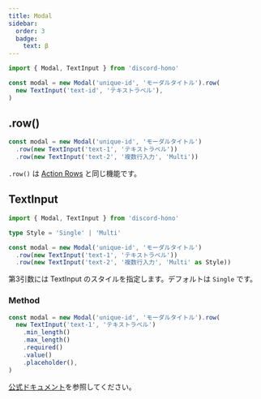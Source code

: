 ```yaml
---
title: Modal
sidebar:
  order: 3
  badge:
    text: β
---
```


```ts
import { Modal, TextInput } from 'discord-hono'

const modal = new Modal('unique-id', 'モーダルタイトル').row(
  new TextInput('text-id', 'テキストラベル'),
)
```

## .row()

```ts
const modal = new Modal('unique-id', 'モーダルタイトル')
  .row(new TextInput('text-1', 'テキストラベル'))
  .row(new TextInput('text-2', '複数行入力', 'Multi'))
```

`.row()` は [Action Rows](https://discord.com/developers/docs/interactions/message-components#action-rows) と同じ機能です。

## TextInput

```ts
import { Modal, TextInput } from 'discord-hono'

type Style = 'Single' | 'Multi'

const modal = new Modal('unique-id', 'モーダルタイトル')
  .row(new TextInput('text-1', 'テキストラベル'))
  .row(new TextInput('text-2', '複数行入力', 'Multi' as Style))
```

第3引数には TextInput のスタイルを指定します。デフォルトは `Single` です。

### Method

```ts
const modal = new Modal('unique-id', 'モーダルタイトル').row(
  new TextInput('text-1', 'テキストラベル')
    .min_length()
    .max_length()
    .required()
    .value()
    .placeholder(),
)
```

[公式ドキュメント](https://discord.com/developers/docs/interactions/message-components#text-input-object)を参照してください。
